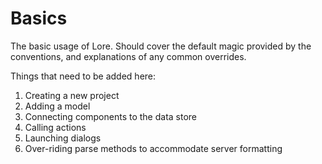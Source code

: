 # Basics

The basic usage of Lore. Should cover the default magic provided by the conventions, and explanations of any common
overrides.

Things that need to be added here:

1. Creating a new project
2. Adding a model
3. Connecting components to the data store
4. Calling actions
5. Launching dialogs
6. Over-riding parse methods to accommodate server formatting
